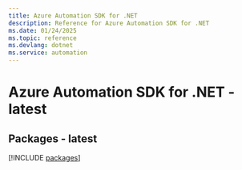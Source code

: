 ```yaml
---
title: Azure Automation SDK for .NET
description: Reference for Azure Automation SDK for .NET
ms.date: 01/24/2025
ms.topic: reference
ms.devlang: dotnet
ms.service: automation
---
```

# Azure Automation SDK for .NET - latest
## Packages - latest
[!INCLUDE [packages](automation-index.md)]